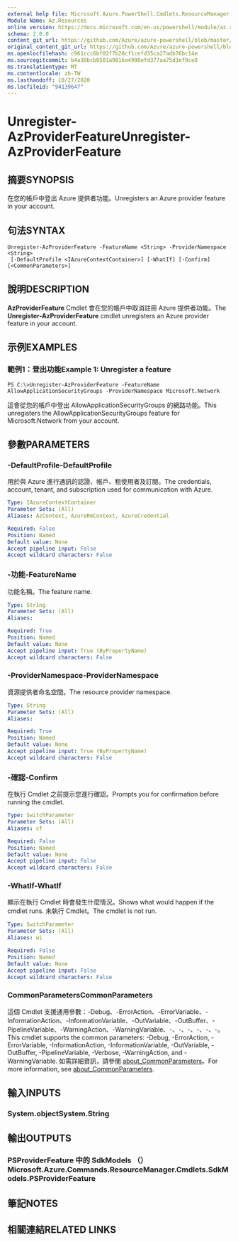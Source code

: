 ```yaml
---
external help file: Microsoft.Azure.PowerShell.Cmdlets.ResourceManager.dll-Help.xml
Module Name: Az.Resources
online version: https://docs.microsoft.com/en-us/powershell/module/az.resources/unregister-azproviderfeature
schema: 2.0.0
content_git_url: https://github.com/Azure/azure-powershell/blob/master/src/Resources/Resources/help/Unregister-AzProviderFeature.md
original_content_git_url: https://github.com/Azure/azure-powershell/blob/master/src/Resources/Resources/help/Unregister-AzProviderFeature.md
ms.openlocfilehash: c961ccc6bf02f7b28cf1cefd35ca27adb76bc14e
ms.sourcegitcommit: b4a38bcb0501a9016a4998efd377aa75d3ef9ce8
ms.translationtype: MT
ms.contentlocale: zh-TW
ms.lasthandoff: 10/27/2020
ms.locfileid: "94139647"
---
```

# <span data-ttu-id="d2391-101">Unregister-AzProviderFeature</span><span class="sxs-lookup"><span data-stu-id="d2391-101">Unregister-AzProviderFeature</span></span>

## <span data-ttu-id="d2391-102">摘要</span><span class="sxs-lookup"><span data-stu-id="d2391-102">SYNOPSIS</span></span>
<span data-ttu-id="d2391-103">在您的帳戶中登出 Azure 提供者功能。</span><span class="sxs-lookup"><span data-stu-id="d2391-103">Unregisters an Azure provider feature in your account.</span></span>

## <span data-ttu-id="d2391-104">句法</span><span class="sxs-lookup"><span data-stu-id="d2391-104">SYNTAX</span></span>

```
Unregister-AzProviderFeature -FeatureName <String> -ProviderNamespace <String>
 [-DefaultProfile <IAzureContextContainer>] [-WhatIf] [-Confirm] [<CommonParameters>]
```

## <span data-ttu-id="d2391-105">說明</span><span class="sxs-lookup"><span data-stu-id="d2391-105">DESCRIPTION</span></span>
<span data-ttu-id="d2391-106">**AzProviderFeature** Cmdlet 會在您的帳戶中取消註冊 Azure 提供者功能。</span><span class="sxs-lookup"><span data-stu-id="d2391-106">The **Unregister-AzProviderFeature** cmdlet unregisters an Azure provider feature in your account.</span></span>

## <span data-ttu-id="d2391-107">示例</span><span class="sxs-lookup"><span data-stu-id="d2391-107">EXAMPLES</span></span>

### <span data-ttu-id="d2391-108">範例1：登出功能</span><span class="sxs-lookup"><span data-stu-id="d2391-108">Example 1: Unregister a feature</span></span>
```
PS C:\>Unregister-AzProviderFeature -FeatureName AllowApplicationSecurityGroups -ProviderNamespace Microsoft.Network
```

<span data-ttu-id="d2391-109">這會從您的帳戶中登出 AllowApplicationSecurityGroups 的網路功能。</span><span class="sxs-lookup"><span data-stu-id="d2391-109">This unregisters the AllowApplicationSecurityGroups feature for Microsoft.Network from your account.</span></span>

## <span data-ttu-id="d2391-110">參數</span><span class="sxs-lookup"><span data-stu-id="d2391-110">PARAMETERS</span></span>

### <span data-ttu-id="d2391-111">-DefaultProfile</span><span class="sxs-lookup"><span data-stu-id="d2391-111">-DefaultProfile</span></span>
<span data-ttu-id="d2391-112">用於與 Azure 進行通訊的認證、帳戶、租使用者及訂閱。</span><span class="sxs-lookup"><span data-stu-id="d2391-112">The credentials, account, tenant, and subscription used for communication with Azure.</span></span>

```yaml
Type: IAzureContextContainer
Parameter Sets: (All)
Aliases: AzContext, AzureRmContext, AzureCredential

Required: False
Position: Named
Default value: None
Accept pipeline input: False
Accept wildcard characters: False
```

### <span data-ttu-id="d2391-113">-功能</span><span class="sxs-lookup"><span data-stu-id="d2391-113">-FeatureName</span></span>
<span data-ttu-id="d2391-114">功能名稱。</span><span class="sxs-lookup"><span data-stu-id="d2391-114">The feature name.</span></span>

```yaml
Type: String
Parameter Sets: (All)
Aliases:

Required: True
Position: Named
Default value: None
Accept pipeline input: True (ByPropertyName)
Accept wildcard characters: False
```

### <span data-ttu-id="d2391-115">-ProviderNamespace</span><span class="sxs-lookup"><span data-stu-id="d2391-115">-ProviderNamespace</span></span>
<span data-ttu-id="d2391-116">資源提供者命名空間。</span><span class="sxs-lookup"><span data-stu-id="d2391-116">The resource provider namespace.</span></span>

```yaml
Type: String
Parameter Sets: (All)
Aliases:

Required: True
Position: Named
Default value: None
Accept pipeline input: True (ByPropertyName)
Accept wildcard characters: False
```

### <span data-ttu-id="d2391-117">-確認</span><span class="sxs-lookup"><span data-stu-id="d2391-117">-Confirm</span></span>
<span data-ttu-id="d2391-118">在執行 Cmdlet 之前提示您進行確認。</span><span class="sxs-lookup"><span data-stu-id="d2391-118">Prompts you for confirmation before running the cmdlet.</span></span>

```yaml
Type: SwitchParameter
Parameter Sets: (All)
Aliases: cf

Required: False
Position: Named
Default value: None
Accept pipeline input: False
Accept wildcard characters: False
```

### <span data-ttu-id="d2391-119">-WhatIf</span><span class="sxs-lookup"><span data-stu-id="d2391-119">-WhatIf</span></span>
<span data-ttu-id="d2391-120">顯示在執行 Cmdlet 時會發生什麼情況。</span><span class="sxs-lookup"><span data-stu-id="d2391-120">Shows what would happen if the cmdlet runs.</span></span>
<span data-ttu-id="d2391-121">未執行 Cmdlet。</span><span class="sxs-lookup"><span data-stu-id="d2391-121">The cmdlet is not run.</span></span>

```yaml
Type: SwitchParameter
Parameter Sets: (All)
Aliases: wi

Required: False
Position: Named
Default value: None
Accept pipeline input: False
Accept wildcard characters: False
```

### <span data-ttu-id="d2391-122">CommonParameters</span><span class="sxs-lookup"><span data-stu-id="d2391-122">CommonParameters</span></span>
<span data-ttu-id="d2391-123">這個 Cmdlet 支援通用參數：-Debug、-ErrorAction、-ErrorVariable、-InformationAction、-InformationVariable、-OutVariable、-OutBuffer、-PipelineVariable、-WarningAction、-WarningVariable、-、-、-、-、-、-。</span><span class="sxs-lookup"><span data-stu-id="d2391-123">This cmdlet supports the common parameters: -Debug, -ErrorAction, -ErrorVariable, -InformationAction, -InformationVariable, -OutVariable, -OutBuffer, -PipelineVariable, -Verbose, -WarningAction, and -WarningVariable.</span></span> <span data-ttu-id="d2391-124">如需詳細資訊，請參閱 [about_CommonParameters](http://go.microsoft.com/fwlink/?LinkID=113216)。</span><span class="sxs-lookup"><span data-stu-id="d2391-124">For more information, see [about_CommonParameters](http://go.microsoft.com/fwlink/?LinkID=113216).</span></span>

## <span data-ttu-id="d2391-125">輸入</span><span class="sxs-lookup"><span data-stu-id="d2391-125">INPUTS</span></span>

### <span data-ttu-id="d2391-126">System.object</span><span class="sxs-lookup"><span data-stu-id="d2391-126">System.String</span></span>

## <span data-ttu-id="d2391-127">輸出</span><span class="sxs-lookup"><span data-stu-id="d2391-127">OUTPUTS</span></span>

### <span data-ttu-id="d2391-128">PSProviderFeature 中的 SdkModels （）</span><span class="sxs-lookup"><span data-stu-id="d2391-128">Microsoft.Azure.Commands.ResourceManager.Cmdlets.SdkModels.PSProviderFeature</span></span>

## <span data-ttu-id="d2391-129">筆記</span><span class="sxs-lookup"><span data-stu-id="d2391-129">NOTES</span></span>

## <span data-ttu-id="d2391-130">相關連結</span><span class="sxs-lookup"><span data-stu-id="d2391-130">RELATED LINKS</span></span>